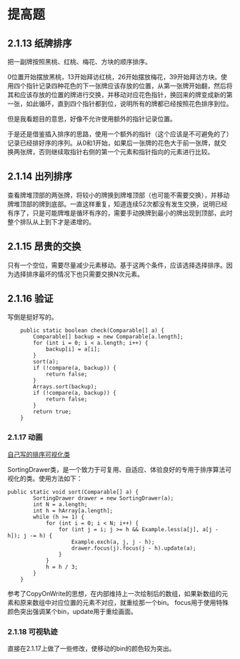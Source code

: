 # 提高题

## 2.1.13 纸牌排序

把一副牌按照黑桃、红桃、梅花、方块的顺序排序。

0位置开始摆放黑桃，13开始拜访红桃，26开始摆放梅花，39开始拜访方块。使用四个指针记录四种花色的下一张牌应该存放的位置，从第一张牌开始翻，然后将其和应该存放的位置的牌进行交换，并移动对应花色指针，换回来的牌变成新的第一张，如此循环，直到四个指针都到位，说明所有的牌都已经按照花色排序到位。

但是我看题目的意思，好像不允许使用额外的指针记录位置。

于是还是借鉴插入排序的思路，使用一个额外的指针（这个应该是不可避免的了）记录已经排好序的序列。从0和1开始，如果后一张牌的花色大于前一张牌，就交换两张牌，否则继续取指针右侧的第一个元素和指针指向的元素进行比较。

## 2.1.14 出列排序

查看牌堆顶部的两张牌，将较小的牌换到牌堆顶部（也可能不需要交换），并移动牌堆顶部的牌到底部。一直这样重复，知道连续52次都没有发生交换，说明已经有序了，只是可能牌堆是循环有序的，需要手动换牌到最小的牌出现到顶部，此时整个排队从上到下才是递增的。

## 2.1.15 昂贵的交换

只有一个空位，需要尽量减少元素移动。基于这两个条件，应该选择选择排序。因为选择排序最坏的情况下也只需要交换N次元素。

## 2.1.16 验证

写倒是挺好写的。

```java_holder_method_tree
    public static boolean check(Comparable[] a) {
        Comparable[] backup = new Comparable[a.length];
        for (int i = 0; i < a.length; i++) {
            backup[i] = a[i];
        }
        sort(a);
        if (!compare(a, backup)) {
            return false;
        }
        Arrays.sort(backup);
        if (!compare(a, backup)) {
            return false;
        }
        return true;
    }
```

### 2.1.17 动画

[自己写的排序可视化类](https://github.com/Dokyme/algorithms_4th_exercises/blob/master/src/main/java/com/dokyme/alg4/sorting/basic/SortingDrawer.java)

SortingDrawer类，是一个致力于可复用、自适应、体验良好的专用于排序算法可视化的类。使用方法如下：

```java_holder_method_tree
public static void sort(Comparable[] a) {
        SortingDrawer drawer = new SortingDrawer(a);
        int N = a.length;
        int h = hArray[a.length];
        while (h >= 1) {
            for (int i = 0; i < N; i++) {
                for (int j = i; j >= h && Example.less(a[j], a[j - h]); j -= h) {
                    Example.exch(a, j, j - h);
                    drawer.focus(j).focus(j - h).update(a);
                }
            }
            h = h / 3;
        }
    }
```

参考了CopyOnWrite的思想，在内部维持上一次绘制后的数组，如果新数组的元素和原来数组中对应位置的元素不对应，就重绘那一个bin。
focus用于使用特殊颜色突出强调某个bin，update用于重绘画面。

### 2.1.18 可视轨迹

直接在2.1.17上做了一些修改，使移动的bin的颜色较为突出。